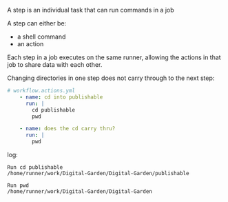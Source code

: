 
A step is an individual task that can run commands in a job

A step can either be:
- a shell command
- an action

Each step in a job executes on the same runner, allowing the actions in that job to share data with each other.

Changing directories in one step does not carry through to the next step:
```yml
# workflow.actions.yml
    - name: cd into publishable
      run: |
        cd publishable 
        pwd

    - name: does the cd carry thru?
      run: |
        pwd
```

log:
```
Run cd publishable
/home/runner/work/Digital-Garden/Digital-Garden/publishable

Run pwd
/home/runner/work/Digital-Garden/Digital-Garden
```
